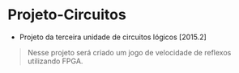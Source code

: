 # Projeto-Circuitos
* Projeto da terceira unidade de circuitos lógicos [2015.2]

> Nesse projeto será criado um jogo de velocidade de reflexos utilizando FPGA.
